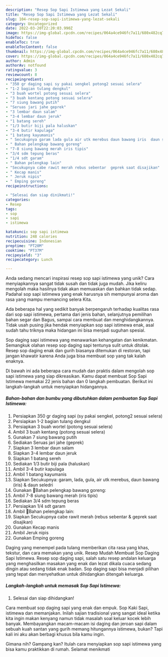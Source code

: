 ```yaml
---
description: "Resep Sop Sapi Istimewa yang Lezat Sekali"
title: "Resep Sop Sapi Istimewa yang Lezat Sekali"
slug: 104-resep-sop-sapi-istimewa-yang-lezat-sekali
category: Uncategorized
date: 2022-03-20T22:20:03.990Z
image: https://img-global.cpcdn.com/recipes/064a4ce946fc7a11/680x482cq70/sop-sapi-istimewa-foto-resep-utama.jpg
hideToc: false
enableToc: true
enableTocContent: false
thumbnail: https://img-global.cpcdn.com/recipes/064a4ce946fc7a11/680x482cq70/sop-sapi-istimewa-foto-resep-utama.jpg
cover: https://img-global.cpcdn.com/recipes/064a4ce946fc7a11/680x482cq70/sop-sapi-istimewa-foto-resep-utama.jpg
author: Admin
authorAv: notfound
ratingvalue: 3
reviewcount: 8
recipeingredient:
- "350 gr daging sapi sy pakai sengkel potong2 sesuai selera"
- "1-2 bagian tulang dengkul"
- "3 buah wortel potong sesuai selera"
- "3 buah kentang potong sesuai selera"
- "7 siung bawang putih"
- "Seruas jari jahe geprek"
- "3 lembar daun salam"
- "3-4 lembar daun jeruk"
- "1 batang sereh"
- "1/3 butir biji pala haluskan"
- "3-4 butir kapulaga"
- "1 batang kayumanis"
- " Secukupnya garam lada gula air utk merebus daun bawang iris  daun seledri"
- " Bahan pelengkap bawang goreng"
- "7-8 siung bawang merah iris tipis"
- "3/4 sdm tepung beras"
- "1/4 sdt garam"
- " Bahan pelengkap lain"
- "Secukupnya cabe rawit merah rebus sebentar  geprek saat disajikan"
- " Kecap manis"
- " Jeruk nipis"
- " Emping goreng"
recipeinstructions:

- "Selesai dan siap dinikmati!"
categories:
- Resep
tags:
- sop
- sapi
- istimewa

katakunci: sop sapi istimewa 
nutrition: 248 calories
recipecuisine: Indonesian
preptime: "PT20M"
cooktime: "PT37M"
recipeyield: "3"
recipecategory: Lunch

---
```





Anda sedang mencari inspirasi resep sop sapi istimewa yang unik? Cara menyiapkannya sangat tidak susah dan tidak juga mudah. Jika keliru mengolah maka hasilnya tidak akan memuaskan dan bahkan tidak sedap. Padahal sop sapi istimewa yang enak harusnya sih mempunyai aroma dan rasa yang mampu memancing selera Kita.





Ada beberapa hal yang sedikit banyak berpengaruh terhadap kualitas rasa dari sop sapi istimewa, pertama dari jenis bahan, selanjutnya pemilihan bahan segar dan Bagus, sampai cara membuat dan menghidangkannya. Tidak usah pusing jika hendak menyiapkan sop sapi istimewa enak,      asal sudah tahu triknya maka hidangan ini bisa menjadi suguhan spesial.














Sop daging sapi istimewa yang menawarkan kehangatan dan kenikmatan. Semangkuk olahan resep sop daging sapi tentunya sulit untuk ditolak. Resep sop daging enak dan gurih biasanya ditemukan di restoran, tapi jangan khawatir karena Anda juga bisa membuat sop yang tak kalah enaknya.






Di bawah ini ada beberapa cara mudah dan praktis dalam mengolah sop sapi istimewa yang siap dikreasikan. Kamu dapat membuat Sop Sapi Istimewa memakai 22 jenis bahan dan 0 langkah pembuatan. Berikut ini langkah-langkah untuk menyiapkan hidangannya.

<!--inarticleads1-->

##### Bahan-bahan dan bumbu yang dibutuhkan dalam pembuatan Sop Sapi Istimewa:

1. Persiapkan 350 gr daging sapi (sy pakai sengkel, potong2 sesuai selera)
1. Persiapkan 1-2 bagian tulang dengkul
1. Persiapkan 3 buah wortel (potong sesuai selera)
1. Ambil 3 buah kentang (potong sesuai selera)
1. Gunakan 7 siung bawang putih
1. Sediakan Seruas jari jahe (geprek)
1. Siapkan 3 lembar daun salam
1. Siapkan 3-4 lembar daun jeruk
1. Siapkan 1 batang sereh
1. Sediakan 1/3 butir biji pala (haluskan)
1. Ambil 3-4 butir kapulaga
1. Ambil 1 batang kayumanis
1. Siapkan  Secukupnya: garam, lada, gula, air utk merebus, daun bawang (iris) &amp; daun seledri
1. Gunakan  🍶Bahan pelengkap bawang goreng:
1. Ambil 7-8 siung bawang merah (iris tipis)
1. Sediakan 3/4 sdm tepung beras
1. Persiapkan 1/4 sdt garam
1. Ambil  🥣Bahan pelengkap lain:
1. Siapkan Secukupnya cabe rawit merah (rebus sebentar &amp; geprek saat disajikan)
1. Gunakan  Kecap manis
1. Ambil  Jeruk nipis
1. Gunakan  Emping goreng


Daging yang menempel pada tulang memberikan cita rasa yang khas, tekstur, dan cara memakan yang unik. Resep Mudah Membuat Sop Daging Sapi Istimewa. Resep sop daging sapi, salah satu resep andalan keluarga yang menghasilkan masakan yang enak dan lezat dikala cuaca sedang dingin atau sedang tidak enak badan. Sop daging sapi bisa menjadi pilihan yang tepat dan menyehatkan untuk dihidangkan ditengah keluarga. 

<!--inarticleads2-->

##### Langkah-langkah untuk memasak Sop Sapi Istimewa:


1. Selesai dan siap dihidangkan!

Cara membuat sop daging sapi yang enak dan empuk. Sop Kaki Sapi, istimewa dan memanjakan. Inilah sajian tradisional yang sangat ideal ketika kita ingin makan kenyang namun tidak masalah soal keluar kocek lebih banyak. Membayangkan macam-macam isi daging dan jeroan sapi dalam sebuah kuah santan yang gurih memang hitungannya istimewa, bukan? Tapi kali ini aku akan berbagi khusus bila kamu ingin. 

Gimana nih? Gampang kan? Itulah cara menyiapkan sop sapi istimewa yang bisa kamu praktikkan di rumah. Selamat menikmati
